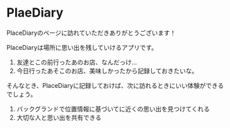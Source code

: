# PlaeDiary
PlaceDiaryのページに訪れていただきありがとうございます！

PlaceDiaryは場所に思い出を残していけるアプリです。
1. 友達とこの前行ったあのお店、なんだっけ...
2. 今日行ったあそこのお店、美味しかったから記録しておきたいな。

そんなとき、PlaceDiaryに記録しておけば、次に訪れるときにいい体験ができるでしょう。

1. バックグランドで位置情報に基づいてに近くの思い出を見つけてくれる
2. 大切な人と思い出を共有できる


